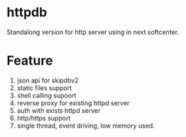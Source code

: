 # httpdb

Standalong version for http server using in next softcenter.

# Feature

1. json api for skipdbv2
2. static files support
3. shell calling supoort
4. reverse proxy for existing httpd server
5. auth with exists httpd server
6. http/https support
7. single thread, event driving, low memory used.
